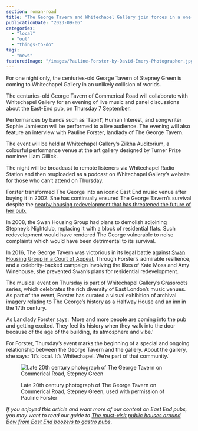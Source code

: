 ```yaml
---
section: roman-road
title: "The George Tavern and Whitechapel Gallery join forces in a one-off music event"
publicationDate: "2023-09-06"
categories: 
  - "local"
  - "out"
  - "things-to-do"
tags: 
  - "news"
featuredImage: "/images/Pauline-Forster-by-David-Emery-Photographer.jpg"
---
```


For one night only, the centuries-old George Tavern of Stepney Green is coming to Whitechapel Gallery in an unlikely collision of worlds.

The centuries-old George Tavern of Commerical Road will collaborate with Whitechapel Gallery for an evening of live music and panel discussions about the East-End pub, on Thursday 7 September.

Performances by bands such as ‘Tapir!’, Human Interest, and songwriter Sophie Jamieson will be performed to a live audience. The evening will also feature an interview with Pauline Forster, landlady of The George Tavern.

The event will be held at Whitechapel Gallery’s Zilkha Auditorium, a colourful performance venue at the art gallery designed by Turner Prize nominee Liam Gillick. 

The night will be broadcast to remote listeners via Whitechapel Radio Station and then reuploaded as a podcast on Whitechapel Gallery’s website for those who can’t attend on Thursday.

Forster transformed The George into an iconic East End music venue after buying it in 2002. She has continually ensured The George Tavern’s survival despite the [nearby housing redevelopment that has threatened the future of her pub.](https://www.theguardian.com/music/2023/jun/27/the-george-tavern-the-london-gig-venue-at-the-heart-of-the-fight-against-gentrification) 

In 2008, the Swan Housing Group had plans to demolish adjoining Stepney’s Nightclub, replacing it with a block of residential flats. Such redevelopment would have rendered The George vulnerable to noise complaints which would have been detrimental to its survival. 

In 2016, The George Tavern was victorious in its legal battle against [Swan Housing Group in a Court of Appeal.](https://whitechapellondon.co.uk/george-tavern-history/) Through Forster’s admirable resilience, and a celebrity-backed campaign involving the likes of Kate Moss and Amy Winehouse, she prevented Swan’s plans for residential redevelopment. 

The musical event on Thursday is part of Whitechapel Gallery’s Grassroots series, which celebrates the rich diversity of East London’s music venues. As part of the event, Forster has curated a visual exhibition of archival imagery relating to The George’s history as a Halfway House and an inn in the 17th century. 

As Landlady Forster says: 'More and more people are coming into the pub and getting excited. They feel its history when they walk into the door because of the age of the building, its atmosphere and vibe.'

For Forster, Thursday’s event marks the beginning of a special and ongoing relationship between the George Tavern and the gallery. About the gallery, she says: 'It’s local. It’s Whitechapel. We’re part of that community.'

<figure>

![Late 20th century photograph of The George Tavern on Commerical Road, Stepney Green](/images/Late-20th-century-archival-image-of-The-George-Tavern-on-Commercial-Road-1024x682.jpg)

<figcaption>

Late 20th century photograph of The George Tavern on Commerical Road, Stepney Green, used with permission of Pauline Forster

</figcaption>

</figure>

_If you enjoyed this article and want more of our content on East End pubs, you may want to read our guide to [The must-visit public houses around Bow from East End boozers to gastro pubs](https://romanroadlondon.com/best-local-pubs/)_.

